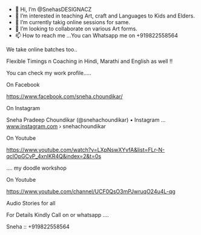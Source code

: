 - 👋 Hi, I’m @SnehasDESIGNACZ
- 👀 I’m interested in teaching Art, craft and Languages to Kids and Elders.
- 🌱 I’m currently takig online sessions for same.
- 💞️ I’m looking to collaborate on various Art forms.
- 📫 How to reach me ...You can Whatsapp me on +919822558564

We take online batches too..

Flexible Timings n Coaching in Hindi, Marathi and English as well !!

You can check my work profile.....

On Facebook

https://www.facebook.com/sneha.choundikar/

On Instagram 

Sneha Pradeep Choundikar (@snehachoundikar) • Instagram ...
www.instagram.com › snehachoundikar

On Youtube

https://www.youtube.com/watch?v=LXpNswXYvfA&list=FLr-N-qclOpGCvP_4xnIKR4Q&index=2&t=0s 

.... my doodle workshop


On Youtube

https://www.youtube.com/channel/UCF0QsO3mPJwruqO24u4L-qg

Audio Stories for all 


For Details Kindly Call on or whatsapp ....

Sneha :: +919822558564

<!---
SnehasDESIGNACZ/SnehasDESIGNACZ is a ✨ special ✨ repository because its `README.md` (this file) appears on your GitHub profile.
You can click the Preview link to take a look at your changes.
--->
